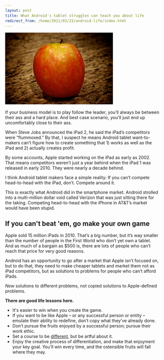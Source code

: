 ```yaml
---
layout: post
title: What Android's tablet struggles can teach you about life
redirect_from: /home/2011/03/23/android-life/index.html
---
```

<p><a href="/img/an-apple2-pe.jpg"><img class="aligncenter size-full wp-image-3816" title="an-apple2-pe" src="/img/an-apple2-pe.jpg" alt="" width="350" height="233" /></a></p>
<p>If your business model is to play follow the leader, you’ll always be between their ass and a hard place. And best case scenario, you'll just end up uncomfortably close to their ass.</p>
<p>When Steve Jobs announced the iPad 2, he said the iPad’s competitors were “flummoxed.”  By that, I suspect he means Android tablet want-to-makers can’t figure how to create something that 1) works as well as the iPad and 2) actually creates profit.</p>
<p>By some accounts, Apple started working on the iPad as early as 2002.  That means competitors weren’t just a year behind when the iPad 1 was released in early 2010. They were nearly a decade behind.</p>
<p>I think Android tablet makers face a simple reality: If you can’t compete head-to-head with the iPad, don’t.  Compete around it.</p>
<p>This is exactly what Android did in the smartphone market.  Android strolled into a multi-million dollar void called Verizon that was just sitting there for the taking.  Competing head-to-head with the iPhone in AT&amp;T’s market would have been stupid.</p>
<h2>If you can't beat 'em, go make your own game</h2>
<p>Apple sold 15 million iPads in 2010.  That’s a big number, but it’s way smaller than the number of people in the First World who don’t yet own a tablet.  And as much of a bargain as $500 is, there are lots of people who can’t reach that price for very good reasons.</p>
<p>Android has an opportunity to go after a market that Apple isn’t focused on, but to do that, they need to make cheaper tablets and market them not as iPad competitors, but as solutions to problems for people who can’t afford iPads.</p>
<p><em>New</em> solutions to different problems, not copied solutions to Apple-defined problems.</p>
<p><strong>There are good life lessons here.</strong></p>
<ul>
<li>It's easier to win when you create the game.</li>
<li>If you want to be like Apple – or any successful person or entity – emulate their ability to redefine, don’t copy what they’ve already done.</li>
<li>Don’t pursue the fruits enjoyed by a successful person; pursue their work ethic.</li>
<li>Set a course to be <a href="http://www.practicallyefficient.com/2010/07/19/fighting-the-war-on-terror-in-our-heads/">different</a>, but be artful about it.</li>
<li>Enjoy the creative process of differentiation, and make that enjoyment your key goal. You’ll win every time, and the ostensible fruits will fall where they may.</li>
</ul>
